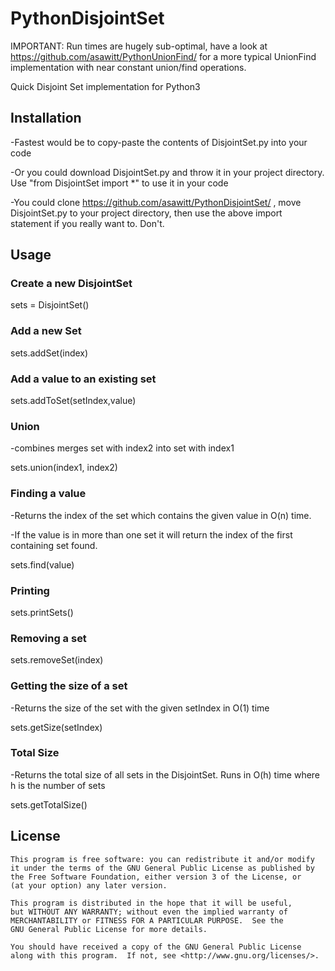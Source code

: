 # PythonDisjointSet
IMPORTANT: Run times are hugely sub-optimal, have a look at https://github.com/asawitt/PythonUnionFind/ for a more typical UnionFind implementation with near constant union/find operations. 

Quick Disjoint Set implementation for Python3
## Installation
-Fastest would be to copy-paste the contents of DisjointSet.py into your code

-Or you could download DisjointSet.py and throw it in your project directory. Use "from DisjointSet import *" to use it in your code

-You could clone https://github.com/asawitt/PythonDisjointSet/ , move DisjointSet.py to your project directory, then use the above import statement if you really want to. Don't. 

## Usage
### Create a new DisjointSet
sets = DisjointSet()
### Add a new Set
sets.addSet(index)
### Add a value to an existing set
sets.addToSet(setIndex,value)
### Union
-combines merges set with index2 into set with index1

sets.union(index1, index2)
### Finding a value
-Returns the index of the set which contains the given value in O(n) time.

-If the value is in more than one set it will return the index of the first containing set found. 

sets.find(value)
### Printing
sets.printSets()
### Removing a set
sets.removeSet(index)
### Getting the size of a set
-Returns the size of the set with the given setIndex in O(1) time

sets.getSize(setIndex)
### Total Size
-Returns the total size of all sets in the DisjointSet. Runs in O(h) time where h is the number of sets

sets.getTotalSize()



## License
    This program is free software: you can redistribute it and/or modify
    it under the terms of the GNU General Public License as published by
    the Free Software Foundation, either version 3 of the License, or
    (at your option) any later version.
    
    This program is distributed in the hope that it will be useful,
    but WITHOUT ANY WARRANTY; without even the implied warranty of
    MERCHANTABILITY or FITNESS FOR A PARTICULAR PURPOSE.  See the
    GNU General Public License for more details.
    
    You should have received a copy of the GNU General Public License
    along with this program.  If not, see <http://www.gnu.org/licenses/>.
